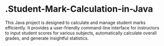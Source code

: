 # .Student-Mark-Calculation-in-Java
This Java project is designed to calculate and manage student marks efficiently. It provides a user-friendly command-line interface for instructors to input student scores for various subjects, automatically calculate overall grades, and generate insightful statistics.
